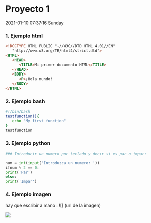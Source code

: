 # Proyecto 1

2021-01-10 07:37:16 Sunday
### 1. Ejemplo html

```html
<!DOCTYPE HTML PUBLIC "-//W3C//DTD HTML 4.01//EN"
   "http://www.w3.org/TR/html4/strict.dtd">
<HTML>
   <HEAD>
      <TITLE>Mi primer documento HTML</TITLE>
   </HEAD>
   <BODY>
      <P>¡Hola mundo!
   </BODY>
</HTML>
```
### 2. Ejemplo bash

```bash
#!/bin/bash
testfunction(){
   echo "My first function"
}
testfunction
```
### 3. Ejemplo python
```python
### Introducir un numero por teclado y decir si es par o impar:

num = int(input('Introduzca un numero: '))
ifnum % 2 == 0:
print('Par')
else:
print('Impar')
```

### 4. Ejemplo imagen

hay que escribir a mano :
![] (url de la imagen)

![](https://cdn.icon-icons.com/icons2/2108/PNG/512/linux_icon_130887.png)
